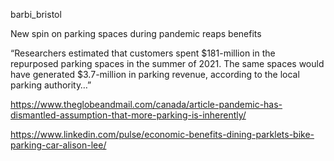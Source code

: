 




barbi_bristol

New spin on parking spaces during pandemic reaps benefits

“Researchers estimated that customers spent $181-million in the repurposed parking spaces in the summer of 2021. The same spaces would have generated $3.7-million in parking revenue, according to the local parking authority…”

https://www.theglobeandmail.com/canada/article-pandemic-has-dismantled-assumption-that-more-parking-is-inherently/

https://www.linkedin.com/pulse/economic-benefits-dining-parklets-bike-parking-car-alison-lee/
